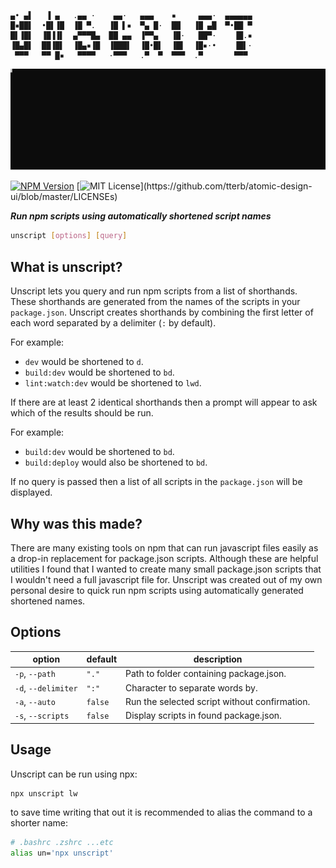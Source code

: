 ```
▄• ▄▌   ▐ ▄   .▄▄ ·    ▄▄·   ▄▄▄    ▪     ▄▄▄·  ▄▄▄▄▄▄
█▪██▌  •█▌▐█  ▐█ ▀.   ▐█ ▌▪  ▀▄ █·  ██   ▐█ ▄█  ▀•██ ▀
█▌▐█▌  ▐█▐▐▌  ▄▀▀▀█▄  ██ ▄▄  ▐▀▀▄   ▐█·   ██▀·    ▐█.▪
▐█▄█▌  ██▐█▌  ▐█▄▪▐█  ▐███▌  ▐█•█▌  ▐█▌  ▐█▪·•    ▐█▌·
 ▀▀▀   ▀▀ █▪   ▀▀▀▀   ·▀▀▀   .▀  ▀  ▀▀▀  .▀       ▀▀▀
```

![example usage](example.svg)

[![NPM Version](https://img.shields.io/npm/v/unscript?style=flat)]()
[![MIT License](https://img.shields.io/apm/l/atomic-design-ui.svg?)](https://github.com/tterb/atomic-design-ui/blob/master/LICENSEs)

_**Run npm scripts using automatically shortened script names**_

```bash
unscript [options] [query]
```


## What is unscript?
Unscript lets you query and run npm scripts from a list of shorthands. These shorthands are generated from the names of the scripts in your `package.json`. Unscript creates shorthands by combining the first letter of each word separated by a delimiter (`:` by default).

For example:

- `dev` would be shortened to `d`.
- `build:dev` would be shortened to `bd`.
- `lint:watch:dev` would be shortened to `lwd`.

If there are at least 2 identical shorthands then a prompt will appear to ask which of the results should be run.

For example:

- `build:dev` would be shortened to `bd`.
- `build:deploy` would also be shortened to `bd`.

If no query is passed then a list of all scripts in the `package.json` will be displayed.

## Why was this made?
There are many existing tools on npm that can run javascript files easily as a drop-in replacement for package.json scripts. Although these are helpful utilities I found that I wanted to create many small package.json scripts that I wouldn't need a full javascript file for. Unscript was created out of my own personal desire to quick run npm scripts using automatically generated shortened names.

## Options

| option              | default | description                                   |
| ------------------- | ------- | --------------------------------------------- |
| `-p`, `--path`      | `"."`   | Path to folder containing package.json.       |
| `-d`, `--delimiter` | `":"`   | Character to separate words by.               |
| `-a`, `--auto`      | `false` | Run the selected script without confirmation. |
| `-s`, `--scripts`   | `false` | Display scripts in found package.json.        |

## Usage

Unscript can be run using npx:

```bash
npx unscript lw
```

to save time writing that out it is recommended to alias the command to a shorter name:

```bash
# .bashrc .zshrc ...etc
alias un='npx unscript'
```
